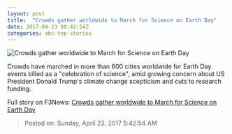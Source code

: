 ```yaml
---
layout: post
title:  "Crowds gather worldwide to March for Science on Earth Day"
date: 2017-04-23 00:42:54Z
categories: abc-top-stories
---
```


![Crowds gather worldwide to March for Science on Earth Day](http://www.abc.net.au/news/image/8464936-1x1-700x700.jpg)

Crowds have marched in more than 600 cities worldwide for Earth Day events billed as a "celebration of science", amid growing concern about US President Donald Trump's climate change scepticism and cuts to research funding.


Full story on F3News: [Crowds gather worldwide to March for Science on Earth Day](http://www.f3nws.com/n/bqMkS)

> Posted on: Sunday, April 23, 2017 5:42:54 AM

